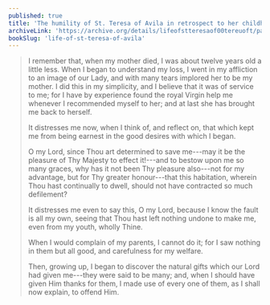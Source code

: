 ```yaml
---
published: true
title: 'The humility of St. Teresa of Avila in retrospect to her childhood'
archiveLink: 'https://archive.org/details/lifeofstteresaof00tereuoft/page/5?view=theater'
bookSlug: 'life-of-st-teresa-of-avila'
---
```


> I remember that, when my mother died, I was about twelve years old a little less. When I began to understand my loss, I went in my affliction to an image of our Lady, and with many tears implored her to be my mother. I did this in my simplicity, and I believe that it was of service to me; for I have by experience found the royal Virgin help me whenever I recommended myself to her; and at last she has brought me back to herself.
>
> It distresses me now, when I think of, and reflect on, that which kept me from being earnest in the good desires with which I began.
>
> O my Lord, since Thou art determined to save me---may it be the pleasure of Thy Majesty to effect it!---and to bestow upon me so many graces, why has it not been Thy pleasure also---not for my advantage, but for Thy greater honour---that this habitation, wherein Thou hast continually to dwell, should not have contracted so much defilement?
>
> It distresses me even to say this, O my Lord, because I know the fault is all my own, seeing that Thou hast left nothing undone to make me, even from my youth, wholly Thine.
>
> When I would complain of my parents, I cannot do it; for I saw nothing in them but all good, and carefulness for my welfare.
>
> Then, growing up, I began to discover the natural gifts which our Lord had given me---they were said to be many; and, when I should have given Him thanks for them, I made use of every one of them, as I shall now explain, to offend Him.
